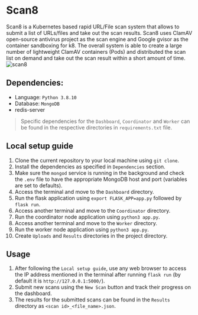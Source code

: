 # Scan8
Scan8 is a Kubernetes based rapid URL/File scan system that allows to submit a list of URLs/files and take out the scan results.  Scan8 uses ClamAV open-source antivirus project as the scan engine and Google gvisor as the container sandboxing for k8. The overall system is able to create a large number of lightweight ClamAV containers (Pods)  and distributed the scan list on demand and take out the scan result within a short amount of time.
![scan8](https://user-images.githubusercontent.com/20130001/119669658-d893e200-be55-11eb-8eeb-4d698e0cfe7c.png)

## Dependencies:
* Language: ```Python 3.8.10```
* Database: ```MongoDB```
* redis-server

> Specific dependencies for the ```Dashboard```, ```Coordinator``` and ```Worker``` can be found in the respective directories in ```requirements.txt``` file.

## Local setup guide
1. Clone the current repository to your local machine using ```git clone```.
2. Install the dependencies as specified in ```Dependencies``` section.
3. Make sure the ```mongod``` service is running in the background and check the ```.env``` file to have the appropriate MongoDB host and port (variables are set to defaults).
4. Access the terminal and move to the ```Dashboard``` directory.
5. Run the flask application using ```export FLASK_APP=app.py``` followed by ```flask run```.
6. Access another terminal and move to the ```Coordinator``` directory.
7. Run the coordinator node application using ```python3 app.py```.
8. Access another terminal and move to the ```Worker``` directory.
9. Run the worker node application using ```python3 app.py```.
10. Create ```Uploads``` and ```Results``` directories in the project directory.

## Usage
1. After following the ```Local setup guide```, use any web browser to access the IP address mentioned in the terminal after running ```flask run``` (by default it is ```http://127.0.0.1:5000/```).
2. Submit new scans using the ```New Scan``` button and track their progress on the dashboard.
3. The results for the submitted scans can be found in the ```Results``` directory as ```<scan id>_<file_name>.json```.
